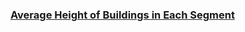 ### [Average Height of Buildings in Each Segment](https://leetcode.com/problems/average-height-of-buildings-in-each-segment)


